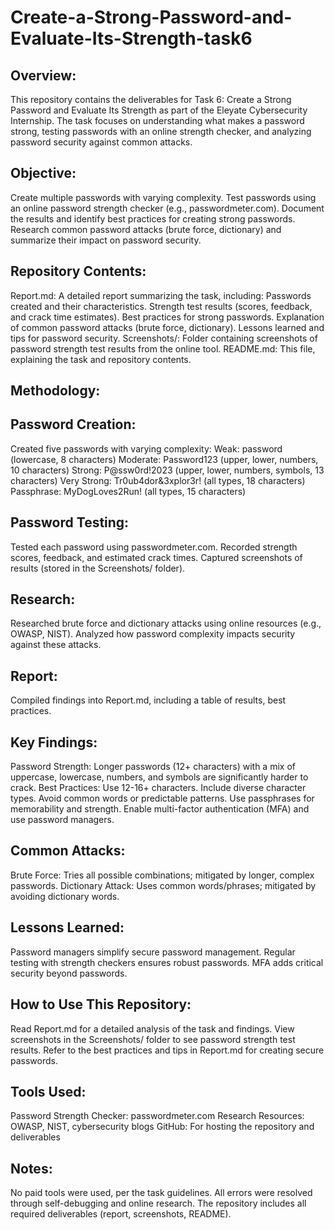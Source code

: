 # Create-a-Strong-Password-and-Evaluate-Its-Strength-task6
## Overview:
This repository contains the deliverables for Task 6: Create a Strong Password and Evaluate Its Strength as part of the Eleyate Cybersecurity Internship. The task focuses on understanding what makes a password strong, testing passwords with an online strength checker, and analyzing password security against common attacks.

## Objective:
Create multiple passwords with varying complexity.
Test passwords using an online password strength checker (e.g., passwordmeter.com).
Document the results and identify best practices for creating strong passwords.
Research common password attacks (brute force, dictionary) and summarize their impact on password security.

## Repository Contents:
Report.md: A detailed report summarizing the task, including:
Passwords created and their characteristics.
Strength test results (scores, feedback, and crack time estimates).
Best practices for strong passwords.
Explanation of common password attacks (brute force, dictionary).
Lessons learned and tips for password security.
Screenshots/: Folder containing screenshots of password strength test results from the online tool.
README.md: This file, explaining the task and repository contents.

## Methodology:
## Password Creation:
Created five passwords with varying complexity:
Weak: password (lowercase, 8 characters)
Moderate: Password123 (upper, lower, numbers, 10 characters)
Strong: P@ssw0rd!2023 (upper, lower, numbers, symbols, 13 characters)
Very Strong: Tr0ub4dor&3xplor3r! (all types, 18 characters)
Passphrase: MyDogLoves2Run! (all types, 15 characters)

## Password Testing:
Tested each password using passwordmeter.com.
Recorded strength scores, feedback, and estimated crack times.
Captured screenshots of results (stored in the Screenshots/ folder).

## Research:
Researched brute force and dictionary attacks using online resources (e.g., OWASP, NIST).
Analyzed how password complexity impacts security against these attacks.


## Report:
Compiled findings into Report.md, including a table of results, best practices.

## Key Findings:
Password Strength: Longer passwords (12+ characters) with a mix of uppercase, lowercase, numbers, and symbols are significantly harder to crack.
Best Practices:
Use 12-16+ characters.
Include diverse character types.
Avoid common words or predictable patterns.
Use passphrases for memorability and strength.
Enable multi-factor authentication (MFA) and use password managers.

## Common Attacks:
Brute Force: Tries all possible combinations; mitigated by longer, complex passwords.
Dictionary Attack: Uses common words/phrases; mitigated by avoiding dictionary words.

## Lessons Learned:
Password managers simplify secure password management.
Regular testing with strength checkers ensures robust passwords.
MFA adds critical security beyond passwords.

## How to Use This Repository:
Read Report.md for a detailed analysis of the task and findings.
View screenshots in the Screenshots/ folder to see password strength test results.
Refer to the best practices and tips in Report.md for creating secure passwords.

## Tools Used:
Password Strength Checker: passwordmeter.com
Research Resources: OWASP, NIST, cybersecurity blogs
GitHub: For hosting the repository and deliverables

## Notes:
No paid tools were used, per the task guidelines.
All errors were resolved through self-debugging and online research.
The repository includes all required deliverables (report, screenshots, README).
